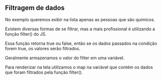 ## Filtragem de dados

No exemplo queremos exibir na lista apenas as pessoas que são químicos.

Existem diversas formas de se filtrar, mas a mais profissional é utilizando a função filter() do JS.

Essa função retorna true ou false, então se os dados passados na condição forem true, os valores serão filtrados.

Geralmente armazenamos o valor do filter em uma variável.

Para renderizar na tela utilizamos o map na variável que contém os dados que foram filtrados pela função filter().
